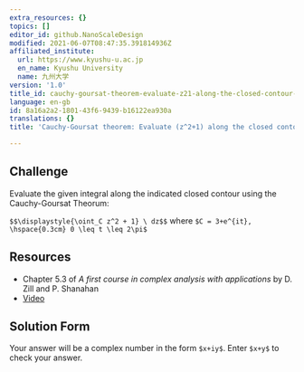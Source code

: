 ```yaml
---
extra_resources: {}
topics: []
editor_id: github.NanoScaleDesign
modified: 2021-06-07T08:47:35.391814936Z
affiliated_institute:
  url: https://www.kyushu-u.ac.jp
  en_name: Kyushu University
  name: 九州大学
version: '1.0'
title_id: cauchy-goursat-theorem-evaluate-z21-along-the-closed-contour-3eit
language: en-gb
id: 8a16a2a2-1801-43f6-9439-b16122ea930a
translations: {}
title: 'Cauchy-Goursat theorem: Evaluate (z^2+1) along the closed contour 3+e^(it)'

---
```


## Challenge
Evaluate the given integral along the indicated closed contour using the Cauchy-Goursat Theorum:

`$$\displaystyle{\oint_C z^2 + 1} \ dz$$` where `$C = 3+e^{it}, \hspace{0.3cm} 0 \leq t \leq 2\pi$`

## Resources
- Chapter 5.3 of *A first course in complex analysis with applications* by D. Zill and P. Shanahan
- [Video](https://www.youtube.com/watch?v=VI_K5eNb2YE&list=PLi7yHjesblV0sSfZzWdSUXGO683n_nJdQ&index=24)

## Solution Form
Your answer will be a complex number in the form `$x+iy$`.
Enter `$x+y$` to check your answer.